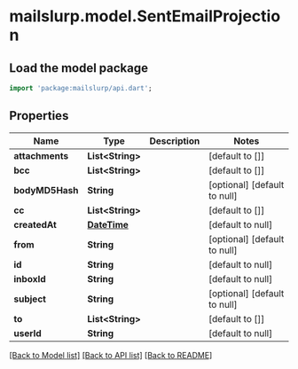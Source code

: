 # mailslurp.model.SentEmailProjection

## Load the model package
```dart
import 'package:mailslurp/api.dart';
```

## Properties
Name | Type | Description | Notes
------------ | ------------- | ------------- | -------------
**attachments** | **List&lt;String&gt;** |  | [default to []]
**bcc** | **List&lt;String&gt;** |  | [default to []]
**bodyMD5Hash** | **String** |  | [optional] [default to null]
**cc** | **List&lt;String&gt;** |  | [default to []]
**createdAt** | [**DateTime**](DateTime.md) |  | [default to null]
**from** | **String** |  | [optional] [default to null]
**id** | **String** |  | [default to null]
**inboxId** | **String** |  | [default to null]
**subject** | **String** |  | [optional] [default to null]
**to** | **List&lt;String&gt;** |  | [default to []]
**userId** | **String** |  | [default to null]

[[Back to Model list]](../README.md#documentation-for-models) [[Back to API list]](../README.md#documentation-for-api-endpoints) [[Back to README]](../README.md)


